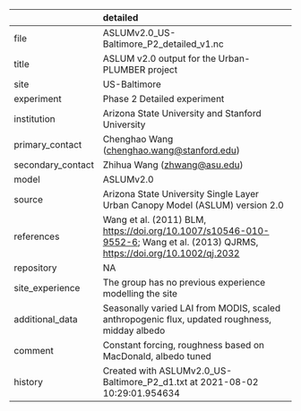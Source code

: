 |                   | detailed                                                                                                                     |
|:------------------|:-----------------------------------------------------------------------------------------------------------------------------|
| file              | ASLUMv2.0_US-Baltimore_P2_detailed_v1.nc                                                                                     |
| title             | ASLUM v2.0 output for the Urban-PLUMBER project                                                                              |
| site              | US-Baltimore                                                                                                                 |
| experiment        | Phase 2 Detailed experiment                                                                                                  |
| institution       | Arizona State University and Stanford University                                                                             |
| primary_contact   | Chenghao Wang (chenghao.wang@stanford.edu)                                                                                   |
| secondary_contact | Zhihua Wang (zhwang@asu.edu)                                                                                                 |
| model             | ASLUMv2.0                                                                                                                    |
| source            | Arizona State University Single Layer Urban Canopy Model (ASLUM) version 2.0                                                 |
| references        | Wang et al. (2011) BLM, https://doi.org/10.1007/s10546-010-9552-6; Wang et al. (2013) QJRMS, https://doi.org/10.1002/qj.2032 |
| repository        | NA                                                                                                                           |
| site_experience   | The group has no previous experience modelling the site                                                                      |
| additional_data   | Seasonally varied LAI from MODIS, scaled anthropogenic flux, updated roughness, midday albedo                                |
| comment           | Constant forcing,  roughness based on MacDonald, albedo tuned                                                                |
| history           | Created with ASLUMv2.0_US-Baltimore_P2_d1.txt at 2021-08-02 10:29:01.954634                                                  |
